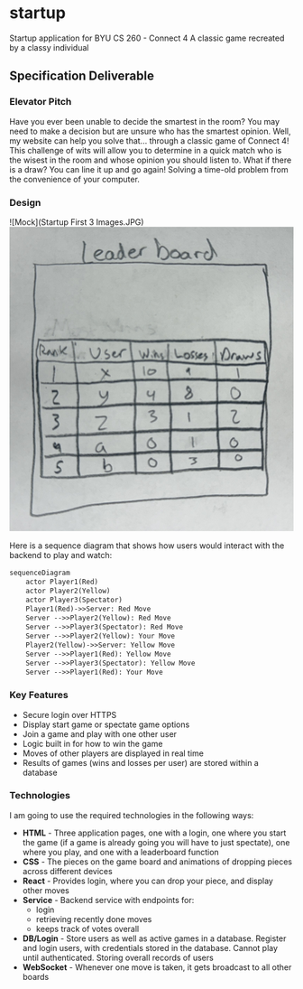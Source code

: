 # startup
Startup application for BYU CS 260 - Connect 4
A classic game recreated by a classy individual

## Specification Deliverable
### Elevator Pitch

Have you ever been unable to decide the smartest in the room? You may need to make a decision but are unsure who has the smartest opinion. Well, my website can help you solve that... through a classic game of Connect 4! This challenge of wits will allow you to determine in a quick match who is the wisest in the room and whose opinion you should listen to. What if there is a draw? You can line it up and go again! Solving a time-old problem from the convenience of your computer.

### Design

![Mock](Startup First 3 Images.JPG)
![Mock](Leaderboard.JPG)

Here is a sequence diagram that shows how users would interact with the backend to play and watch:

```mermaid
sequenceDiagram
    actor Player1(Red)
    actor Player2(Yellow)
    actor Player3(Spectator)
    Player1(Red)->>Server: Red Move
    Server -->>Player2(Yellow): Red Move
    Server -->>Player3(Spectator): Red Move
    Server -->>Player2(Yellow): Your Move
    Player2(Yellow)->>Server: Yellow Move
    Server -->>Player1(Red): Yellow Move
    Server -->>Player3(Spectator): Yellow Move
    Server -->>Player1(Red): Your Move
```

### Key Features
- Secure login over HTTPS
- Display start game or spectate game options
- Join a game and play with one other user
- Logic built in for how to win the game
- Moves of other players are displayed in real time
- Results of games (wins and losses per user) are stored within a database

### Technologies
I am going to use the required technologies in the following ways:

- **HTML** - Three application pages, one with a login, one where you start the game (if a game is already going you will have to just spectate), one where you play, and one with a leaderboard function
- **CSS** - The pieces on the game board and animations of dropping pieces across different devices
- **React** - Provides login, where you can drop your piece, and display other moves
- **Service** - Backend service with endpoints for:
  - login
  - retrieving recently done moves
  - keeps track of votes overall
- **DB/Login** - Store users as well as active games in a database. Register and login users, with credentials stored in the database. Cannot play until authenticated. Storing overall records of users
- **WebSocket** - Whenever one move is taken, it gets broadcast to all other boards
